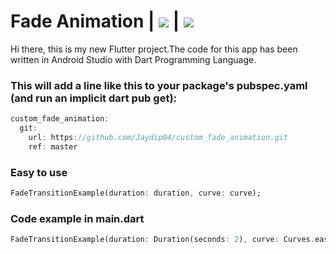 # Fade Animation | <img src="https://img.shields.io/badge/Build-with%20Flutter-blue"> | <img src="https://img.shields.io/badge/%20Build%20with-Dart%20Programming%20Language-blue">

Hi there, this is my new Flutter project.The code for this app has been written in Android Studio with Dart Programming Language.

### This will add a line like this to your package's pubspec.yaml (and run an implicit dart pub get):


```Dart
custom_fade_animation:
  git:
    url: https://github.com/Jaydip04/custom_fade_animation.git
    ref: master
```

### Easy to use


```dart
FadeTransitionExample(duration: duration, curve: curve);
```


### Code example in main.dart

```dart
FadeTransitionExample(duration: Duration(seconds: 2), curve: Curves.easeInOutBack)
```

